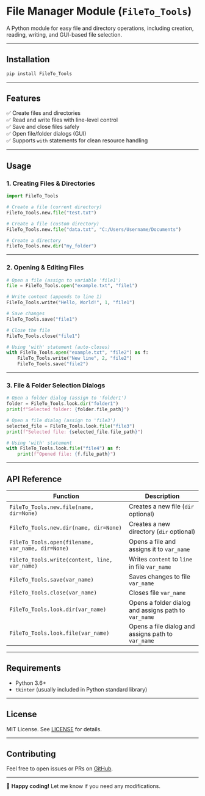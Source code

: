 # **File Manager Module (`FileTo_Tools`)**

A Python module for easy file and directory operations, including creation, reading, writing, and GUI-based file selection.

---

## **Installation**
```bash
pip install FileTo_Tools
```

---

## **Features**
✅ Create files and directories  
✅ Read and write files with line-level control  
✅ Save and close files safely  
✅ Open file/folder dialogs (GUI)  
✅ Supports `with` statements for clean resource handling  

---

## **Usage**

### **1. Creating Files & Directories**
```python
import FileTo_Tools

# Create a file (current directory)
FileTo_Tools.new.file("test.txt")

# Create a file (custom directory)
FileTo_Tools.new.file("data.txt", "C:/Users/Username/Documents")

# Create a directory
FileTo_Tools.new.dir("my_folder")
```

---

### **2. Opening & Editing Files**
```python
# Open a file (assign to variable 'file1')
file = FileTo_Tools.open("example.txt", "file1")

# Write content (appends to line 1)
FileTo_Tools.write("Hello, World!", 1, "file1")

# Save changes
FileTo_Tools.save("file1")

# Close the file
FileTo_Tools.close("file1")

# Using 'with' statement (auto-closes)
with FileTo_Tools.open("example.txt", "file2") as f:
    FileTo_Tools.write("New line", 2, "file2")
    FileTo_Tools.save("file2")
```

---

### **3. File & Folder Selection Dialogs**
```python
# Open a folder dialog (assign to 'folder1')
folder = FileTo_Tools.look.dir("folder1")
print(f"Selected folder: {folder.file_path}")

# Open a file dialog (assign to 'file3')
selected_file = FileTo_Tools.look.file("file3")
print(f"Selected file: {selected_file.file_path}")

# Using 'with' statement
with FileTo_Tools.look.file("file4") as f:
    print(f"Opened file: {f.file_path}")
```

---

## **API Reference**
| Function                                    | Description                                          |
| ------------------------------------------- | ---------------------------------------------------- |
| `FileTo_Tools.new.file(name, dir=None)`           | Creates a new file (`dir` optional)                  |
| `FileTo_Tools.new.dir(name, dir=None)`            | Creates a new directory (`dir` optional)             |
| `FileTo_Tools.open(filename, var_name, dir=None)` | Opens a file and assigns it to `var_name`            |
| `FileTo_Tools.write(content, line, var_name)`     | Writes `content` to `line` in file `var_name`        |
| `FileTo_Tools.save(var_name)`                     | Saves changes to file `var_name`                     |
| `FileTo_Tools.close(var_name)`                    | Closes file `var_name`                               |
| `FileTo_Tools.look.dir(var_name)`                 | Opens a folder dialog and assigns path to `var_name` |
| `FileTo_Tools.look.file(var_name)`                | Opens a file dialog and assigns path to `var_name`   |

---

## **Requirements**
- Python 3.6+
- `tkinter` (usually included in Python standard library)

---

## **License**
MIT License. See [LICENSE](LICENSE) for details.

---

## **Contributing**
Feel free to open issues or PRs on [GitHub](https://github.com/your_username/FileTo_Tools).

---

🚀 **Happy coding!** Let me know if you need any modifications.